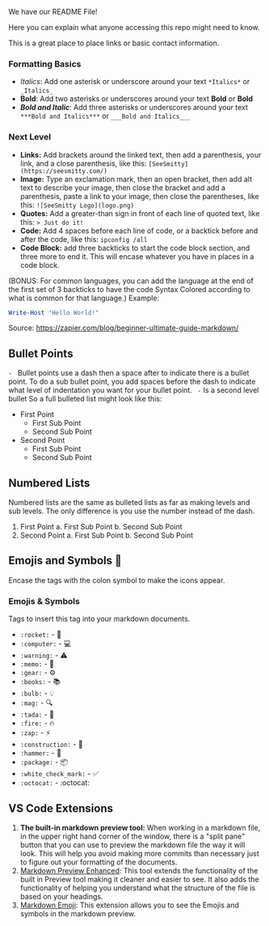We have our README File!

Here you can explain what anyone accessing this repo might need to know. 

This is a great place to place links or basic contact information. 


### Formatting Basics

- *Italics*: Add one asterisk or underscore around your text `*Italics*` or `_Italics_`
- **Bold**: Add two asterisks or underscores around your text **Bold** or __Bold__
- ***Bold and Italic***: Add three asterisks or underscores around your text `***Bold and Italics***` or `___Bold and Italics___`

### Next Level
- **Links:** Add brackets around the linked text, then add a parenthesis, your link, and a close parenthesis, like this: `[SeeSmitty](https://seesmitty.com/)`
- **Image:** Type an exclamation mark, then an open bracket, then add alt text to describe your image, then close the bracket and add a parenthesis, paste a link to your image, then close the parentheses, like this: `![SeeSmitty Logo](logo.png)`
- **Quotes:** Add a greater-than sign in front of each line of quoted text, like this: 
`> Just do it!`
- **Code:** Add 4 spaces before each line of code, or a backtick before and after the code, like this: `ipconfig /all`
- **Code Block:** add three backticks to start the code block section, and three more to end it. This will encase whatever you have in places in a code block. 

(BONUS: For common languages, you can add the language at the end of the first set of 3 backticks to have the code Syntax Colored according to what is common for that language.)
Example: 
```powershell
Write-Host "Hello World!"
```
Source: https://zapier.com/blog/beginner-ultimate-guide-markdown/

## Bullet Points
`- ` Bullet points use a dash then a space after to indicate there is a bullet point. 
To do a sub bullet point, you add spaces before the dash to indicate what level of indentation you want for your bullet point. 
`  - ` Is a second level bullet
So a full bulleted list might look like this:
- First Point
  - First Sub Point
  - Second Sub Point
- Second Point
  - First Sub Point
  - Second Sub Point
## Numbered Lists
Numbered lists are the same as bulleted lists as far as making levels and sub levels. The only difference is you use the number instead of the dash. 
1. First Point
  a. First Sub Point
  b. Second Sub Point
2. Second Point
  a. First Sub Point
  b. Second Sub Point

## Emojis and Symbols :tada:
Encase the tags with the colon symbol to make the icons appear. 

### Emojis & Symbols
Tags to insert this tag into your markdown documents. 
- `:rocket:` - :rocket:
- `:computer:` - :computer:
- `:warning:` - :warning:
- `:memo:` - :memo:
- `:gear:` - :gear:
- `:books:` - :books:
- `:bulb:` - :bulb:
- `:mag:` - :mag:
- `:tada:` - :tada:
- `:fire:` - :fire:
- `:zap:` - :zap:
- `:construction:` - :construction:
- `:hammer:` - :hammer:
- `:package:` - :package:
- `:white_check_mark:` - :white_check_mark:
- `:octocat:` - :octocat:

## VS Code Extensions

1. **The built-in markdown preview tool:** When working in a markdown file, in the upper right hand corner of the window, there is a "split pane" button that you can use to preview the markdown file the way it will look. This will help you avoid making more commits than necessary just to figure out your formatting of the documents. 
2. [Markdown Preview Enhanced](https://marketplace.visualstudio.com/items?itemName=shd101wyy.markdown-preview-enhanced): This tool extends the functionality of the built in Preview tool making it cleaner and easier to see. It also adds the functionality of helping you understand what the structure of the file is based on your headings. 
3. [Markdown Emoji](https://marketplace.visualstudio.com/items?itemName=bierner.markdown-emoji): This extension allows you to see the Emojis and symbols in the markdown preview. 